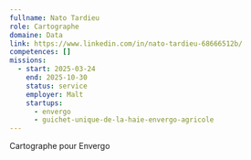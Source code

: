 ```yaml
---
fullname: Nato Tardieu
role: Cartographe
domaine: Data
link: https://www.linkedin.com/in/nato-tardieu-68666512b/
competences: []
missions:
  - start: 2025-03-24
    end: 2025-10-30
    status: service
    employer: Malt
    startups:
      - envergo
      - guichet-unique-de-la-haie-envergo-agricole
---
```

Cartographe pour Envergo